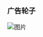 ### 广告轮子
![图片](http://img.zcool.cn/community/01d881579dc3620000018c1b430c4b.JPG@3000w_1l_2o_100sh.jpg)
